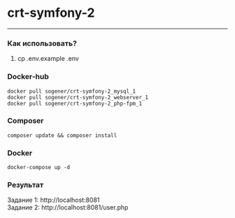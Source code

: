 # crt-symfony-2
___

### Как использовать?

1. cp .env.example .env

### Docker-hub

`docker pull sogener/crt-symfony-2_mysql_1` <br>
`docker pull sogener/crt-symfony-2_webserver_1` <br>
`docker pull sogener/crt-symfony-2_php-fpm_1`

### Composer

`composer update && composer install`

### Docker

`docker-compose up -d`

### Результат

Задание 1: http://localhost:8081 <br>
Задание 2: http://localhost:8081/user.php
